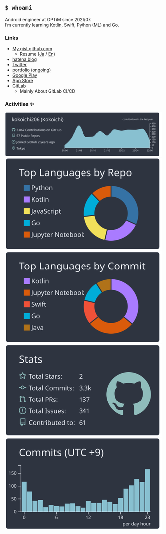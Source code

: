 ## `$ whoami`
Android engineer at OPTiM since 2021/07.  
I’m currently learning Kotlin, Swift, Python (ML) and Go.

### Links

- [My gist.github.com](https://gist.github.com/kokoichi206)
  - Resume ([Ja](https://gist.github.com/kokoichi206/b25bd82c5dba2211d22a054a3b63c6ac) / [En](https://gist.github.com/kokoichi206/177e00605c26cbae8586ba2723e7e971))
- [hatena blog](https://koko206.hatenablog.com/archive)
- [Twitter](https://twitter.com/sZfRQcRF6A2kZpJ)
- [portfolio (ongoing)](https://kokoichi206.github.io/kokoichi-portfolio/)
- [Google Play](https://play.google.com/store/apps/developer?id=Takahiro+Tominaga)
- [App Store](https://apps.apple.com/us/developer/takahiro-tominaga/id1619527887)
- [GitLab](https://gitlab.com/kokoichi206)
  - Mainly About GitLab CI/CD

 
 ### Activities ✨
 
[![](https://raw.githubusercontent.com/kokoichi206/kokoichi206/main/profile-summary-card-output/nord_dark/0-profile-details.svg)](https://github.com/vn7n24fzkq/github-profile-summary-cards)
[![](https://raw.githubusercontent.com/kokoichi206/kokoichi206/main/profile-summary-card-output/nord_dark/1-repos-per-language.svg)](https://github.com/vn7n24fzkq/github-profile-summary-cards) [![](https://raw.githubusercontent.com/kokoichi206/kokoichi206/main/profile-summary-card-output/nord_dark/2-most-commit-language.svg)](https://github.com/vn7n24fzkq/github-profile-summary-cards)
[![](https://raw.githubusercontent.com/kokoichi206/kokoichi206/main/profile-summary-card-output/nord_dark/3-stats.svg)](https://github.com/vn7n24fzkq/github-profile-summary-cards) [![](https://raw.githubusercontent.com/kokoichi206/kokoichi206/main/profile-summary-card-output/nord_dark/4-productive-time.svg)](https://github.com/vn7n24fzkq/github-profile-summary-cards)
